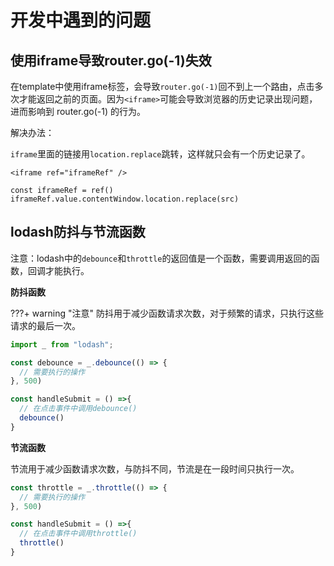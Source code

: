 # 开发中遇到的问题

## 使用iframe导致router.go(-1)失效

在template中使用iframe标签，会导致`router.go(-1)`回不到上一个路由，点击多次才能返回之前的页面。因为`<iframe>`可能会导致浏览器的历史记录出现问题，进而影响到 router.go(-1) 的行为。

解决办法：

`iframe`里面的链接用`location.replace`跳转，这样就只会有一个历史记录了。

```vue
<iframe ref="iframeRef" />

const iframeRef = ref()
iframeRef.value.contentWindow.location.replace(src)
```

## lodash防抖与节流函数

注意：lodash中的`debounce`和`throttle`的返回值是一个函数，需要调用返回的函数，回调才能执行。

**防抖函数**

???+ warning "注意"
    防抖用于减少函数请求次数，对于频繁的请求，只执行这些请求的最后一次。

```javascript
import _ from "lodash";

const debounce = _.debounce(() => {
  // 需要执行的操作
}, 500)

const handleSubmit = () =>{
  // 在点击事件中调用debounce()
  debounce()
}
```

**节流函数**

节流用于减少函数请求次数，与防抖不同，节流是在一段时间只执行一次。

```javascript
const throttle = _.throttle(() => {
  // 需要执行的操作
}, 500)

const handleSubmit = () =>{
  // 在点击事件中调用throttle()
  throttle()
}
```